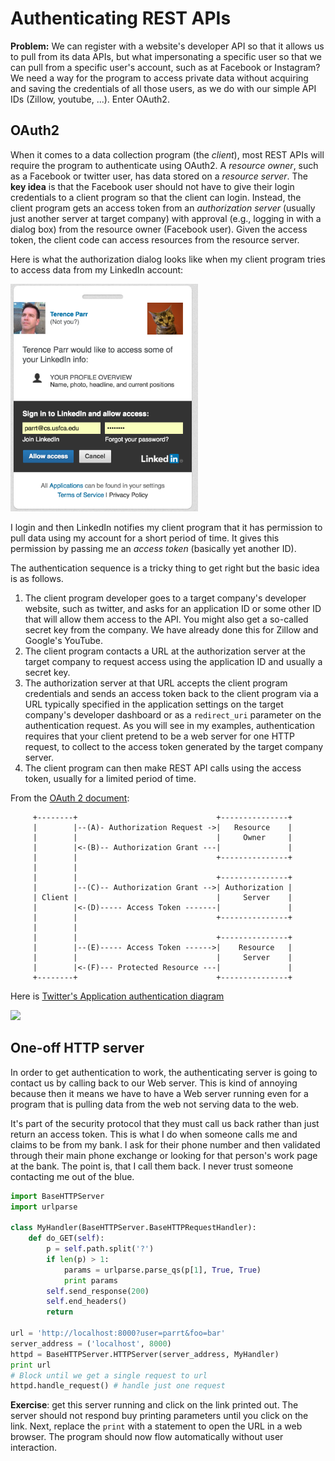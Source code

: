 # Authenticating REST APIs

**Problem:** We can register with a website's developer API so that it allows us to pull from its data APIs, but what impersonating a specific user so that we can pull from a specific user's account, such as at Facebook or Instagram? We need a way for the program to access private data without acquiring and saving the credentials of all those users, as we do with our simple API IDs (Zillow, youtube, ...). Enter OAuth2.

## OAuth2

When it comes to a data collection program (the *client*), most REST APIs will require the program to authenticate using OAuth2.  A *resource owner*, such as a Facebook or twitter user, has data stored on a *resource server*. The **key idea** is that the Facebook user should not have to give their login credentials to a client program so that the client can login. Instead, the client program gets an access token from an *authorization server* (usually just another server at target company) with approval (e.g., logging in with a dialog box) from the resource owner (Facebook user). Given the access token, the client code can access resources from the resource server.

Here is what the authorization dialog looks like when my client program tries to access data from my LinkedIn account:
 
<img src=figures/linkedin-allow.png width=300>

I login and then LinkedIn notifies my client program that it has permission to pull data using my account for a short period of time. It gives this permission by passing me an *access token* (basically yet another ID).

The authentication sequence is a tricky thing to get right but the basic idea is as follows.

1. The client program developer goes to a target company's developer website, such as twitter, and asks for an application ID or some other ID that will allow them access to the API. You might also get a so-called secret key from the company. We have already done this for Zillow and Google's YouTube.
1. The client program contacts a URL at the authorization server at the target company to request access using the application ID and usually a secret key.
1. The authorization server at that URL accepts the client program credentials and sends an access token back to the  client program via a URL typically specified in the application settings on the target company's developer dashboard or as a `redirect_uri` parameter on the authentication request. As you will see in my examples, authentication requires that your client pretend to be a web server for one HTTP request, to collect to the access token generated by the target company server.
1. The client program can then make REST API calls using the access token, usually for a limited period of time.

 From the [OAuth 2 document](https://tools.ietf.org/html/rfc6749):
 
```
     +--------+                               +---------------+
     |        |--(A)- Authorization Request ->|   Resource    |
     |        |                               |     Owner     |
     |        |<-(B)-- Authorization Grant ---|               |
     |        |                               +---------------+
     |        |
     |        |                               +---------------+
     |        |--(C)-- Authorization Grant -->| Authorization |
     | Client |                               |     Server    |
     |        |<-(D)----- Access Token -------|               |
     |        |                               +---------------+
     |        |
     |        |                               +---------------+
     |        |--(E)----- Access Token ------>|    Resource   |
     |        |                               |     Server    |
     |        |<-(F)--- Protected Resource ---|               |
     +--------+                               +---------------+
```

Here is [Twitter's Application authentication diagram](https://dev.twitter.com/oauth/application-only)

<img src="https://g.twimg.com/dev/documentation/image/appauth_0.png" width=700>

## One-off HTTP server

In order to get authentication to work, the authenticating server is going to contact us by calling back to our Web server. This is kind of annoying because then it means we have to have a Web server running even for a program that is pulling data from the web not serving data to the web. 

It's part of the security protocol that they must call us back rather than just return an access token. This is what I do when someone calls me and claims to be from my bank. I ask for their phone number and then validated through their main phone exchange or looking for that person's work page at the bank. The point is, that I call them back. I never trust someone contacting me out of the blue.
 
```python
import BaseHTTPServer
import urlparse

class MyHandler(BaseHTTPServer.BaseHTTPRequestHandler):
    def do_GET(self):
        p = self.path.split('?')
        if len(p) > 1:
            params = urlparse.parse_qs(p[1], True, True)
            print params
        self.send_response(200)
        self.end_headers()
        return

url = 'http://localhost:8000?user=parrt&foo=bar'
server_address = ('localhost', 8000)
httpd = BaseHTTPServer.HTTPServer(server_address, MyHandler)
print url
# Block until we get a single request to url
httpd.handle_request() # handle just one request
```

**Exercise**: get this server running and click on the link printed out. The server should not respond buy printing parameters until you click on the link.  Next, replace the `print` with a statement to open the URL in a web browser. The program should now flow automatically without user interaction.